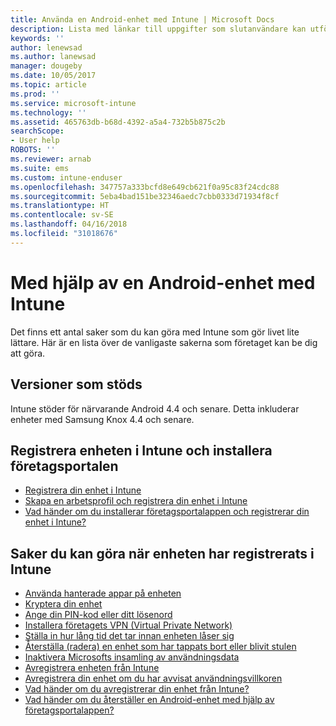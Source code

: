 ```yaml
---
title: Använda en Android-enhet med Intune | Microsoft Docs
description: Lista med länkar till uppgifter som slutanvändare kan utföra på sina Android-mobilenheter när enheten har registrerats i Intune
keywords: ''
author: lenewsad
ms.author: lanewsad
manager: dougeby
ms.date: 10/05/2017
ms.topic: article
ms.prod: ''
ms.service: microsoft-intune
ms.technology: ''
ms.assetid: 465763db-b68d-4392-a5a4-732b5b875c2b
searchScope:
- User help
ROBOTS: ''
ms.reviewer: arnab
ms.suite: ems
ms.custom: intune-enduser
ms.openlocfilehash: 347757a333bcfd8e649cb621f0a95c83f24cdc88
ms.sourcegitcommit: 5eba4bad151be32346aedc7cbb0333d71934f8cf
ms.translationtype: HT
ms.contentlocale: sv-SE
ms.lasthandoff: 04/16/2018
ms.locfileid: "31018676"
---
```

# <a name="using-your-android-device-with-intune"></a>Med hjälp av en Android-enhet med Intune

Det finns ett antal saker som du kan göra med Intune som gör livet lite lättare. Här är en lista över de vanligaste sakerna som företaget kan be dig att göra.

## <a name="supported-versions"></a>Versioner som stöds

Intune stöder för närvarande Android 4.4 och senare. Detta inkluderar enheter med Samsung Knox 4.4 och senare.

## <a name="enrolling-into-intune-and-installing-the-company-portal"></a>Registrera enheten i Intune och installera företagsportalen

- [Registrera din enhet i Intune](enroll-your-device-in-Intune-android.md)
- [Skapa en arbetsprofil och registrera din enhet i Intune](create-a-work-profile-and-enroll-your-device-in-intune-android.md)
- [Vad händer om du installerar företagsportalappen och registrerar din enhet i Intune?](what-happens-if-you-install-the-company-portal-app-and-enroll-your-device-in-intune-android.md)

## <a name="things-you-can-do-when-your-device-is-enrolled-in-intune"></a>Saker du kan göra när enheten har registrerats i Intune

- [Använda hanterade appar på enheten](use-managed-apps-on-your-device-android.md)
- [Kryptera din enhet](encrypt-your-device-android.md)
- [Ange din PIN-kod eller ditt lösenord](set-your-pin-or-password-android.md)
- [Installera företagets VPN (Virtual Private Network)](install-your-companys-virtual-private-network-VPN-android.md)
- [Ställa in hur lång tid det tar innan enheten låser sig](set-the-amount-of-time-before-your-device-is-locked-android.md)
  <!--- [Reset (erase) your lost or stolen device](reset-erase-your-lost-or-stolen-device-android.md)-->
- [Återställa (radera) en enhet som har tappats bort eller blivit stulen](reset-erase-your-device-cpwebsite.md)
- [Inaktivera Microsofts insamling av användningsdata](turn-off-microsoft-usage-data-collection-android.md)
- [Avregistrera enheten från Intune](unenroll-your-device-from-intune-android.md)
- [Avregistrera din enhet om du har avvisat användningsvillkoren](unenroll-your-device-from-intune-if-you-declined-terms-of-use-android.md)
- [Vad händer om du avregistrerar din enhet från Intune?](what-happens-if-you-unenroll-your-device-from-intune-android.md)
- [Vad händer om du återställer en Android-enhet med hjälp av företagsportalappen?](what-happens-if-you-reset-your-device-using-the-company-portal-android.md)
  <!--- - [What is the Rights Management sharing app?](what-is-the-rms-sharing-app-android.md) --->

